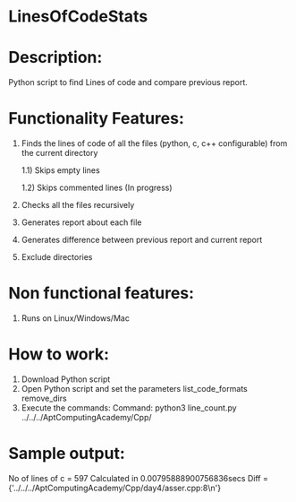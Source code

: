 # LinesOfCodeStats
Description:
============
Python script to find Lines of code and compare previous report.

Functionality Features:
=======================
1) Finds the lines of code of all the files (python, c, c++ configurable) from the current directory
  
      1.1) Skips empty lines
  
      1.2) Skips commented lines (In progress)
  
2) Checks all the files recursively
3) Generates report about each file
4) Generates difference between previous report and current report
5) Exclude directories 

Non functional features:
========================
1) Runs on Linux/Windows/Mac

How to work:
============
1) Download Python script
2) Open Python script and set the parameters
list_code_formats
remove_dirs
3) Execute the commands:
Command: python3 line_count.py ../../../AptComputingAcademy/Cpp/

Sample output:
==============
No of lines of c = 597 
Calculated in 0.00795888900756836secs
Diff =  {'../../../AptComputingAcademy/Cpp/day4/asser.cpp:8\n'}
